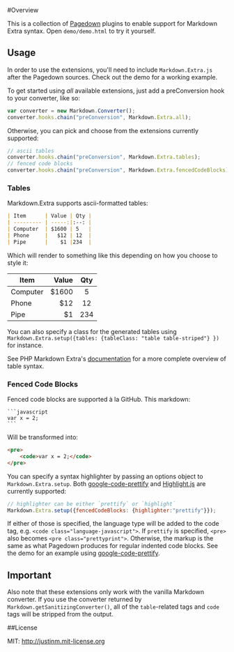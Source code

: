 #Overview

This is a collection of [Pagedown][2] plugins to enable support for 
Markdown Extra syntax. Open `demo/demo.html` to try it yourself.

## Usage

In order to use the extensions, you'll need to include
`Markdown.Extra.js` after the Pagedown sources. Check out the
demo for a working example.

To get started using *all* available extensions, just add a preConversion
hook to your converter, like so:

```javascript
var converter = new Markdown.Converter();
converter.hooks.chain("preConversion", Markdown.Extra.all);
```

Otherwise, you can pick and choose from the extensions currently supported:

```javascript
// ascii tables
converter.hooks.chain("preConversion", Markdown.Extra.tables);
// fenced code blocks 
converter.hooks.chain("preConversion", Markdown.Extra.fencedCodeBlocks);
```

### Tables

Markdown.Extra supports ascii-formatted tables:

```markdown
| Item      | Value | Qty |
| --------- | -----:|:--: |
| Computer  | $1600 | 5   |
| Phone     |   $12 | 12  |
| Pipe      |    $1 |234  |
```

Which will render to something like this depending on how you choose to style it:

| Item      | Value | Qty |
| --------- | -----:|:--: |
| Computer  | $1600 | 5   |
| Phone     |   $12 | 12  |
| Pipe      |    $1 |234  |

You can also specify a class for the generated tables using
`Markdown.Extra.setup({tables: {tableClass: "table table-striped"} })` for instance.

See PHP Markdown Extra's [documentation][1] for a more complete overview
of table syntax.

### Fenced Code Blocks

Fenced code blocks are supported &agrave; la GitHub. This markdown:

    ```javascript
    var x = 2;
    ```

Will be transformed into:

```html
<pre>
    <code>var x = 2;</code>
</pre>
```

You can specify a syntax highlighter by passing an options object to `Markdown.Extra.setup`.
Both [google-code-prettify][3] and [Highlight.js][4] are currently supported:

```javascript
// highlighter can be either `prettify` or `highlight`
Markdown.Extra.setup({fencedCodeBlocks: {highlighter:"prettify"}});
```

If either of those is specified, the language type will be added to the code tag, e.g.
`<code class="language-javascript">`. If `prettify` is specified, `<pre>` also becomes
`<pre class="prettyprint">`. Otherwise, the markup is the same as what Pagedown
produces for regular indented code blocks. See the demo for an example
using [google-code-prettify][3].

## Important

Also note that these extensions only work with the vanilla Markdown converter. If you
use the converter returned by `Markdown.getSanitizingConverter()`, all of
the `table`-related tags and `code` tags will be stripped from the output.

##License

MIT: http://justinm.mit-license.org

[1]: http://michelf.ca/projects/php-markdown/extra/#table "Markdown Extra Table Documentation"
[2]: http://code.google.com/p/pagedown/ "Pagedown - Google Code"
[3]: http://code.google.com/p/google-code-prettify/ "Prettify"
[4]: http://softwaremaniacs.org/soft/highlight/en/ "HighlightJs"


